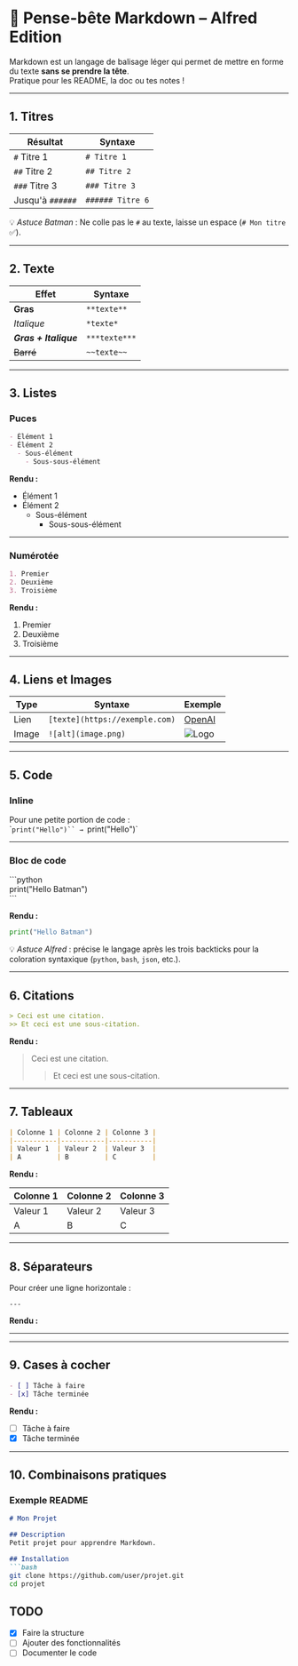 
# 📝 Pense-bête Markdown – Alfred Edition

Markdown est un langage de balisage léger qui permet de mettre en forme du texte **sans se prendre la tête**.  
Pratique pour les README, la doc ou tes notes !

---

## 1. **Titres**
| Résultat | Syntaxe |
|-----------|----------|
| `#` Titre 1 | `# Titre 1` |
| `##` Titre 2 | `## Titre 2` |
| `###` Titre 3 | `### Titre 3` |
| Jusqu'à `######` | `###### Titre 6` |

💡 *Astuce Batman* : Ne colle pas le `#` au texte, laisse un espace (`# Mon titre` ✅).

---

## 2. **Texte**
| Effet | Syntaxe |
|--------|----------|
| **Gras** | `**texte**` |
| *Italique* | `*texte*` |
| ***Gras + Italique*** | `***texte***` |
| ~~Barré~~ | `~~texte~~` |

---

## 3. **Listes**
### Puces
```markdown
- Élément 1
- Élément 2
  - Sous-élément
    - Sous-sous-élément
```
**Rendu :**
- Élément 1  
- Élément 2  
  - Sous-élément  
    - Sous-sous-élément  

---

### Numérotée
```markdown
1. Premier
2. Deuxième
3. Troisième
```
**Rendu :**
1. Premier  
2. Deuxième  
3. Troisième  

---

## 4. **Liens et Images**
| Type | Syntaxe | Exemple |
|------|----------|---------|
| Lien | `[texte](https://exemple.com)` | [OpenAI](https://openai.com) |
| Image | `![alt](image.png)` | ![Logo](https://www.markdownguide.org/assets/images/tux.png) |

---

## 5. **Code**
### Inline
Pour une petite portion de code :  
\``print("Hello")`` → `print("Hello")`

---

### Bloc de code
\```python  
print("Hello Batman")  
\```  

**Rendu :**
```python
print("Hello Batman")
```

💡 *Astuce Alfred* : précise le langage après les trois backticks pour la coloration syntaxique (`python`, `bash`, `json`, etc.).

---

## 6. **Citations**
```markdown
> Ceci est une citation.
>> Et ceci est une sous-citation.
```

**Rendu :**
> Ceci est une citation.  
>> Et ceci est une sous-citation.

---

## 7. **Tableaux**
```markdown
| Colonne 1 | Colonne 2 | Colonne 3 |
|-----------|-----------|-----------|
| Valeur 1  | Valeur 2  | Valeur 3  |
| A         | B         | C         |
```

**Rendu :**

| Colonne 1 | Colonne 2 | Colonne 3 |
|-----------|-----------|-----------|
| Valeur 1  | Valeur 2  | Valeur 3  |
| A         | B         | C         |

---

## 8. **Séparateurs**
Pour créer une ligne horizontale :

```
---
```

**Rendu :**

---

---

## 9. **Cases à cocher**
```markdown
- [ ] Tâche à faire
- [x] Tâche terminée
```

**Rendu :**
- [ ] Tâche à faire  
- [x] Tâche terminée  

---

## 10. **Combinaisons pratiques**
### Exemple README
```markdown
# Mon Projet

## Description
Petit projet pour apprendre Markdown.

## Installation
```bash
git clone https://github.com/user/projet.git
cd projet
```

## TODO
- [x] Faire la structure
- [ ] Ajouter des fonctionnalités
- [ ] Documenter le code
```
